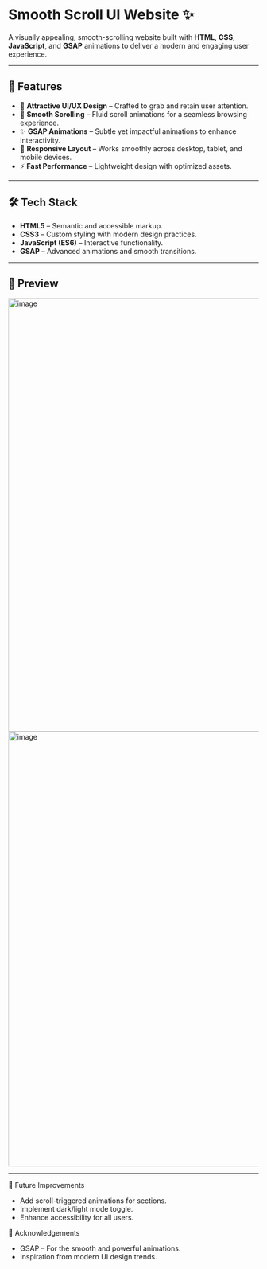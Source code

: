 # Smooth Scroll UI Website ✨

A visually appealing, smooth-scrolling website built with **HTML**, **CSS**, **JavaScript**, and **GSAP** animations to deliver a modern and engaging user experience.

---

## 🚀 Features

- 🎨 **Attractive UI/UX Design** – Crafted to grab and retain user attention.
- 📜 **Smooth Scrolling** – Fluid scroll animations for a seamless browsing experience.
- ✨ **GSAP Animations** – Subtle yet impactful animations to enhance interactivity.
- 📱 **Responsive Layout** – Works smoothly across desktop, tablet, and mobile devices.
- ⚡ **Fast Performance** – Lightweight design with optimized assets.

---

## 🛠️ Tech Stack

- **HTML5** – Semantic and accessible markup.
- **CSS3** – Custom styling with modern design practices.
- **JavaScript (ES6)** – Interactive functionality.
- **GSAP** – Advanced animations and smooth transitions.

---

## 📸 Preview


<img width="1917" height="871" alt="image" src="https://github.com/user-attachments/assets/256f3062-56e4-48a4-a1ff-a065c3ad79aa" />
<img width="1917" height="874" alt="image" src="https://github.com/user-attachments/assets/5ccd0a67-71bd-4467-8b3d-923496598b05" />



---


📌 Future Improvements
- Add scroll-triggered animations for sections.
- Implement dark/light mode toggle.
- Enhance accessibility for all users.

🙌 Acknowledgements
- GSAP – For the smooth and powerful animations.
- Inspiration from modern UI design trends.
